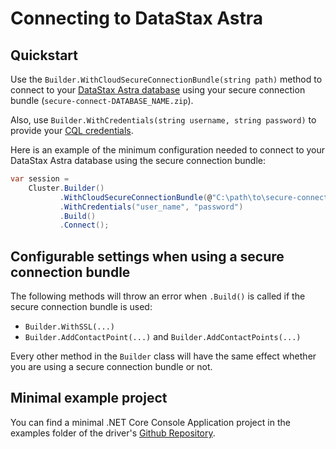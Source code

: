 # Connecting to DataStax Astra

## Quickstart

Use the `Builder.WithCloudSecureConnectionBundle(string path)` method to connect to your [DataStax Astra database] using your secure connection bundle (`secure-connect-DATABASE_NAME.zip`).

Also, use `Builder.WithCredentials(string username, string password)` to provide your [CQL credentials].

Here is an example of the minimum configuration needed to connect to your DataStax Astra database using the secure connection bundle:

```csharp
var session = 
    Cluster.Builder()
           .WithCloudSecureConnectionBundle(@"C:\path\to\secure-connect-DATABASE_NAME.zip")
           .WithCredentials("user_name", "password")
           .Build()
           .Connect();
```

## Configurable settings when using a secure connection bundle

The following methods will throw an error when `.Build()` is called if the secure connection bundle is used:

- `Builder.WithSSL(...)`
- `Builder.AddContactPoint(...)` and `Builder.AddContactPoints(...)`

Every other method in the `Builder` class will have the same effect whether you are using a secure connection bundle or not.

## Minimal example project

You can find a minimal .NET Core Console Application project in the examples folder of the driver's [Github Repository].

[DataStax Astra database]: https://www.datastax.com/cloud/datastax-astra
[CQL credentials]: http://cassandra.apache.org/doc/latest/cql/security.html#cql-roles
[Github Repository]: https://github.com/datastax/csharp-driver/tree/master/examples/SecureConnectionBundle/MinimalExample
